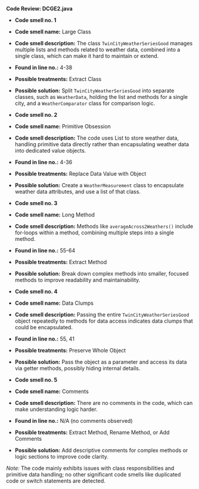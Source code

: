 **Code Review: DCGE2.java**

- **Code smell no. 1**
- **Code smell name:** Large Class
- **Code smell description:** The class `TwinCityWeatherSeriesGood` manages multiple lists and methods related to weather data, combined into a single class, which can make it hard to maintain or extend.
- **Found in line no.:** 4-38
- **Possible treatments:** Extract Class
- **Possible solution:** Split `TwinCityWeatherSeriesGood` into separate classes, such as `WeatherData`, holding the list and methods for a single city, and a `WeatherComparator` class for comparison logic.

- **Code smell no. 2**
- **Code smell name:** Primitive Obsession
- **Code smell description:** The code uses List<Integer> to store weather data, handling primitive data directly rather than encapsulating weather data into dedicated value objects.
- **Found in line no.:** 4-36
- **Possible treatments:** Replace Data Value with Object
- **Possible solution:** Create a `WeatherMeasurement` class to encapsulate weather data attributes, and use a list of that class.

- **Code smell no. 3**
- **Code smell name:** Long Method
- **Code smell description:** Methods like `averageAcross2Weathers()` include for-loops within a method, combining multiple steps into a single method.
- **Found in line no.:** 55-64
- **Possible treatments:** Extract Method
- **Possible solution:** Break down complex methods into smaller, focused methods to improve readability and maintainability.

- **Code smell no. 4**
- **Code smell name:** Data Clumps
- **Code smell description:** Passing the entire `TwinCityWeatherSeriesGood` object repeatedly to methods for data access indicates data clumps that could be encapsulated.
- **Found in line no.:** 55, 41
- **Possible treatments:** Preserve Whole Object
- **Possible solution:** Pass the object as a parameter and access its data via getter methods, possibly hiding internal details.

- **Code smell no. 5**
- **Code smell name:** Comments
- **Code smell description:** There are no comments in the code, which can make understanding logic harder.
- **Found in line no.:** N/A (no comments observed)
- **Possible treatments:** Extract Method, Rename Method, or Add Comments
- **Possible solution:** Add descriptive comments for complex methods or logic sections to improve code clarity.

*Note:* The code mainly exhibits issues with class responsibilities and primitive data handling; no other significant code smells like duplicated code or switch statements are detected.